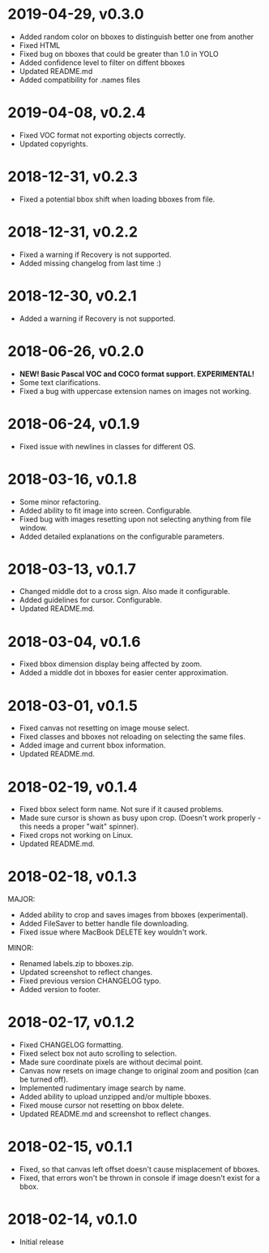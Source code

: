 # 2019-04-29, v0.3.0
* Added random color on bboxes to distinguish better one from another
* Fixed HTML
* Fixed bug on bboxes that could be greater than 1.0 in YOLO
* Added confidence level to filter on diffent bboxes
* Updated README.md
* Added compatibility for .names files

# 2019-04-08, v0.2.4
* Fixed VOC format not exporting objects correctly.
* Updated copyrights.

# 2018-12-31, v0.2.3
* Fixed a potential bbox shift when loading bboxes from file.

# 2018-12-31, v0.2.2
* Fixed a warning if Recovery is not supported.
* Added missing changelog from last time :)

# 2018-12-30, v0.2.1
* Added a warning if Recovery is not supported.

# 2018-06-26, v0.2.0
* **NEW! Basic Pascal VOC and COCO format support. EXPERIMENTAL!**
* Some text clarifications.
* Fixed a bug with uppercase extension names on images not working.

# 2018-06-24, v0.1.9
* Fixed issue with newlines in classes for different OS.

# 2018-03-16, v0.1.8
* Some minor refactoring.
* Added ability to fit image into screen. Configurable.
* Fixed bug with images resetting upon not selecting anything from file window.
* Added detailed explanations on the configurable parameters.

# 2018-03-13, v0.1.7
* Changed middle dot to a cross sign. Also made it configurable.
* Added guidelines for cursor. Configurable.
* Updated README.md.

# 2018-03-04, v0.1.6
* Fixed bbox dimension display being affected by zoom.
* Added a middle dot in bboxes for easier center approximation.

# 2018-03-01, v0.1.5
* Fixed canvas not resetting on image mouse select.
* Fixed classes and bboxes not reloading on selecting the same files.
* Added image and current bbox information.
* Updated README.md.

# 2018-02-19, v0.1.4
* Fixed bbox select form name. Not sure if it caused problems.
* Made sure cursor is shown as busy upon crop. (Doesn't work properly - this needs a proper "wait" spinner).
* Fixed crops not working on Linux.
* Updated README.md.

# 2018-02-18, v0.1.3
MAJOR:
* Added ability to crop and saves images from bboxes (experimental).
* Added FileSaver to better handle file downloading.
* Fixed issue where MacBook DELETE key wouldn't work.

MINOR:
* Renamed labels.zip to bboxes.zip.
* Updated screenshot to reflect changes.
* Fixed previous version CHANGELOG typo.
* Added version to footer.

# 2018-02-17, v0.1.2
* Fixed CHANGELOG formatting.
* Fixed select box not auto scrolling to selection.
* Made sure coordinate pixels are without decimal point.
* Canvas now resets on image change to original zoom and position (can be turned off).
* Implemented rudimentary image search by name.
* Added ability to upload unzipped and/or multiple bboxes.
* Fixed mouse cursor not resetting on bbox delete.
* Updated README.md and screenshot to reflect changes.
    
# 2018-02-15, v0.1.1
* Fixed, so that canvas left offset doesn't cause misplacement of bboxes.
* Fixed, that errors won't be thrown in console if image doesn't exist for a bbox.

# 2018-02-14, v0.1.0
* Initial release